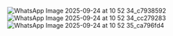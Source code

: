 ![WhatsApp Image 2025-09-24 at 10 52 34_c7938592](https://github.com/user-attachments/assets/0267c2f8-e78f-4059-8868-74bdc22d7704)
![WhatsApp Image 2025-09-24 at 10 52 34_cc279283](https://github.com/user-attachments/assets/bd55e710-b5e6-45e5-8920-b742285e1b90)
![WhatsApp Image 2025-09-24 at 10 52 35_ca796fd4](https://github.com/user-attachments/assets/3025ece6-8e76-4538-9d42-e89633ac1baf)
